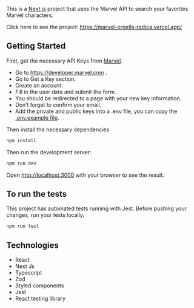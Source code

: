 This is a [Next.js](https://nextjs.org/) project that uses the Marvel API to search your favorites Marvel characters.

Click here to see the project: https://marvel-ornella-radica.vercel.app/

## Getting Started

First, get the necessary API Keys from [Marvel](https://developer.marvel.com).

- Go to https://developer.marvel.com .
- Go to Get a Key section.
- Create an account.
- Fill in the user data and submit the form.
- You should be redirected to a page with your new key information.
- Don’t forget to confirm your email.
- Add the private and public keys into a .env file, you can copy the [.env.example file](./.env.example).

Then install the necessary dependencies

```bash
npm install
```

Then run the development server:

```bash
npm run dev
```

Open [http://localhost:3000](http://localhost:3000) with your browser to see the result.


## To run the tests

This project has automated tests running with Jest.
Before pushing your changes, run your tests locally. 

```bash
npm run test
```

## Technologies

- React
- Next Js
- Typescript
- Zod
- Styled components
- Jest
- React testing library
